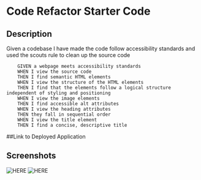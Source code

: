 # Code Refactor Starter Code

## Description
Given a codebase I have made the code follow accessibility standards and used the scouts rule to clean up the source code

		GIVEN a webpage meets accessibility standards
		WHEN I view the source code
		THEN I find semantic HTML elements
		WHEN I view the structure of the HTML elements
		THEN I find that the elements follow a logical structure independent of styling and positioning
		WHEN I view the image elements
		THEN I find accessible alt attributes
		WHEN I view the heading attributes
		THEN they fall in sequential order 
		WHEN I view the title element
		THEN I find a concise, descriptive title
##Link to Deployed Application

## Screenshots
![HERE](https://i.imgur.com/Y88kCs7.png)
![HERE](https://i.imgur.com/lTz70Bv.png)
